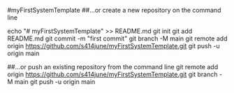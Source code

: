 #myFirstSystemTemplate
##…or create a new repository on the command line

echo "# myFirstSystemTemplate" >> README.md
git init
git add README.md
git commit -m "first commit"
git branch -M main
git remote add origin https://github.com/s414june/myFirstSystemTemplate.git
git push -u origin main

##…or push an existing repository from the command line
git remote add origin https://github.com/s414june/myFirstSystemTemplate.git
git branch -M main
git push -u origin main